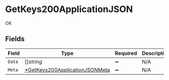 # GetKeys200ApplicationJSON

OK


## Fields

| Field                                                                                      | Type                                                                                       | Required                                                                                   | Description                                                                                |
| ------------------------------------------------------------------------------------------ | ------------------------------------------------------------------------------------------ | ------------------------------------------------------------------------------------------ | ------------------------------------------------------------------------------------------ |
| `Data`                                                                                     | []*string*                                                                                 | :heavy_minus_sign:                                                                         | N/A                                                                                        |
| `Meta`                                                                                     | [*GetKeys200ApplicationJSONMeta](../../models/operations/getkeys200applicationjsonmeta.md) | :heavy_minus_sign:                                                                         | N/A                                                                                        |